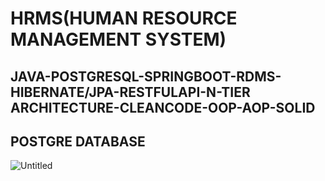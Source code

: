 
# HRMS(HUMAN RESOURCE MANAGEMENT SYSTEM)

## JAVA-POSTGRESQL-SPRINGBOOT-RDMS-HIBERNATE/JPA-RESTFULAPI-N-TIER ARCHITECTURE-CLEANCODE-OOP-AOP-SOLID

## POSTGRE DATABASE
![Untitled](https://user-images.githubusercontent.com/80206303/123562964-84fd1700-d7ba-11eb-88aa-7584332680f0.png)
